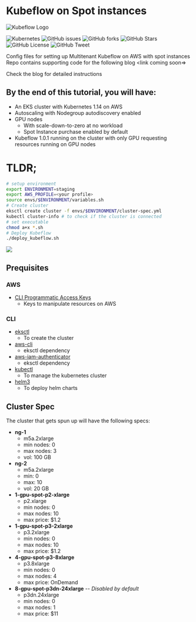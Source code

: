 # Kubeflow on Spot instances 



![Kubeflow Logo](https://i.postimg.cc/SKNrtQ19/kubeflow-logo-1024x390.png)


![Kubernetes](http://img.shields.io/badge/kubernetes-1.14-blue?style=for-the-badge&logo=kubernetes)
![GitHub issues](https://img.shields.io/github/issues/arjun921/aws-spot-instances-kubeflow?style=for-the-badge)
![GitHub forks](https://img.shields.io/github/forks/arjun921/aws-spot-instances-kubeflow?style=for-the-badge)
![GitHub Stars](https://img.shields.io/github/stars/arjun921/aws-spot-instances-kubeflow?style=for-the-badge)
![GitHub License](https://img.shields.io/github/license/arjun921/aws-spot-instances-kubeflow?style=for-the-badge)
![GitHub Tweet](https://img.shields.io/twitter/url?url=https%3A%2F%2Fgithub.com%2Farjun921%2Faws-spot-instances-kubeflow?style=for-the-badge)




Config files for setting up Multitenant Kubeflow on AWS with spot instances
Repo contains supporting code for the following blog <link coming soon=>

Check the blog for detailed instructions

## By the end of this tutorial, you will have:
- An EKS cluster with Kubernetes 1.14 on AWS
- Autoscaling with Nodegroup autodiscovery enabled
- GPU nodes
	-  With scale-down-to-zero at no workload
	- Spot Instance purchase enabled by default
- Kubeflow 1.0.1 running on the cluster with only GPU requesting resources running on GPU nodes

# TLDR;
```bash
# setup environment
export ENVIRONMENT=staging
export AWS_PROFILE=<your profile>
source envs/$ENVIRONMENT/variables.sh
# Create cluster
eksctl create cluster -f envs/$ENVIRONMENT/cluster-spec.yml
kubectl cluster-info # to check if the cluster is connected
# set executable
chmod a+x *.sh
# Deploy Kubeflow
./deploy_kubeflow.sh
```

![](https://media.giphy.com/media/h8lk3DdCoNrahIgJnG/giphy.gif)



## Prequisites
### AWS
- [CLI Programmatic Access Keys](https://www.youtube.com/watch?v=l9kkdRiDFQw)
	- Keys to manipulate resources on AWS
### CLI
- [eksctl](https://docs.aws.amazon.com/eks/latest/userguide/getting-started-eksctl.html)
	- To create the cluster
-  [aws-cli](https://docs.aws.amazon.com/cli/latest/userguide/install-cliv2.html)
	- eksctl dependency
- [aws-iam-authenticator](https://docs.aws.amazon.com/eks/latest/userguide/install-aws-iam-authenticator.html)
	- eksctl dependency
- [kubectl](https://docs.aws.amazon.com/eks/latest/userguide/install-kubectl.html)
	- To manage the kubernetes cluster
- [helm3](https://helm.sh/docs/intro/install/)
	- To deploy helm charts

## Cluster Spec
The cluster that gets spun up will have the following specs:
- **ng-1**
	- m5a.2xlarge
	- min nodes: 0
	- max nodes: 3
	- vol: 100 GB
- **ng-2**
	- m5a.2xlarge
	- min: 0
	- max: 10
	- vol: 20 GB
- **1-gpu-spot-p2-xlarge**
	- p2.xlarge
	- min nodes: 0
	- max nodes: 10
	- max price: $1.2
- **1-gpu-spot-p3-2xlarge**
	- p3.2xlarge
	- min nodes: 0
	- max nodes: 10
	- max price: $1.2
- **4-gpu-spot-p3-8xlarge**
	- p3.8xlarge
	- min nodes: 0
	- max nodes: 4
	- max price: OnDemand
- **8-gpu-spot-p3dn-24xlarge** -- *Disabled by default*
	- p3dn.24xlarge
	- min nodes: 0
	- max nodes: 1
	- max price: $11
